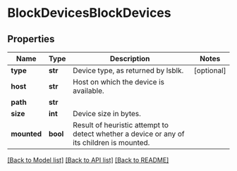 # BlockDevicesBlockDevices

## Properties
Name | Type | Description | Notes
------------ | ------------- | ------------- | -------------
**type** | **str** | Device type, as returned by lsblk. | [optional] 
**host** | **str** | Host on which the device is available. | 
**path** | **str** |  | 
**size** | **int** | Device size in bytes. | 
**mounted** | **bool** | Result of heuristic attempt to detect whether a device or any of its children is mounted. | 

[[Back to Model list]](../README.md#documentation-for-models) [[Back to API list]](../README.md#documentation-for-api-endpoints) [[Back to README]](../README.md)

